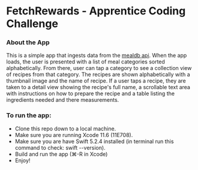 #  FetchRewards - Apprentice Coding Challenge

### About the App
This is a simple app that ingests data from the [mealdb api](https://www.themealdb.com/api.php). When the app loads, the user is presented with a list of meal categories sorted alphabetically. From there, user can tap a category to see a collection view of recipes from that category. The recipes are shown alphabetically with a thumbnail image and the name of recipe. If a user taps a recipe, they are taken to a detail view showing the recipe's full name, a scrollable text area with instructions on how to prepare the recipe and a table listing the ingredients needed and there measurements.

### To run the app:

 - Clone this repo down to a local machine.
 - Make sure you are running Xcode 11.6 (11E708).
 - Make sure you are have Swift 5.2.4 installed (in terminal run this command to check: swift --version).
 - Build and run the app (⌘-R in Xcode)
 - Enjoy!

